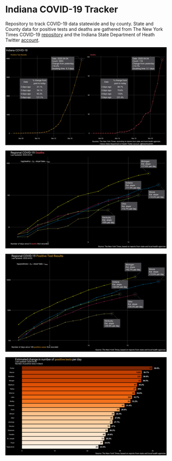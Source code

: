 
# Indiana COVID-19 Tracker

Repository to track COVID-19 data statewide and by county. State and
County data for positive tests and deaths are gathered from The New York
Times COVID-19 [repository](https://github.com/nytimes/covid-19-data)
and the Indiana State Department of Heath Twitter
[account](https://twitter.com/StateHealthIN?ref_src=twsrc%5Egoogle%7Ctwcamp%5Eserp%7Ctwgr%5Eauthor).

![](plots/ind-line-2020-04-04.png)

![](plots/region-dea-line-2020-04-03.png)

![](plots/region-pos-line-2020-04-03.png)

![](plots/county-pos-bar-2020-04-03.png)
